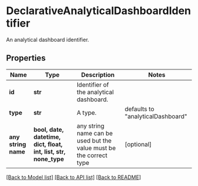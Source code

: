 # DeclarativeAnalyticalDashboardIdentifier

An analytical dashboard identifier.

## Properties
Name | Type | Description | Notes
------------ | ------------- | ------------- | -------------
**id** | **str** | Identifier of the analytical dashboard. | 
**type** | **str** | A type. | defaults to "analyticalDashboard"
**any string name** | **bool, date, datetime, dict, float, int, list, str, none_type** | any string name can be used but the value must be the correct type | [optional]

[[Back to Model list]](../README.md#documentation-for-models) [[Back to API list]](../README.md#documentation-for-api-endpoints) [[Back to README]](../README.md)



